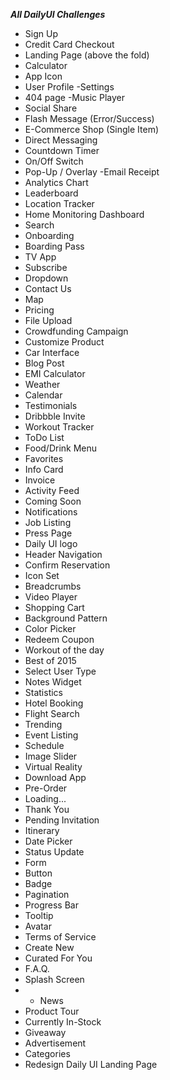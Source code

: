 ***All DailyUI Challenges***
- Sign Up
- Credit Card Checkout
- Landing Page (above the fold)
- Calculator
- App Icon
- User Profile
-Settings
- 404 page
-Music Player
- Social Share
- Flash Message (Error/Success)
- E-Commerce Shop (Single Item)
- Direct Messaging
- Countdown Timer
- On/Off Switch
- Pop-Up / Overlay
-Email Receipt
- Analytics Chart
- Leaderboard
- Location Tracker
- Home Monitoring Dashboard
- Search
- Onboarding
- Boarding Pass
- TV App
- Subscribe
- Dropdown
- Contact Us
- Map
- Pricing
- File Upload
- Crowdfunding Campaign
- Customize Product
- Car Interface
- Blog Post
- EMI Calculator
- Weather
- Calendar
- Testimonials
- Dribbble Invite
- Workout Tracker
- ToDo List
- Food/Drink Menu
- Favorites
- Info Card
- Invoice
- Activity Feed
- Coming Soon
- Notifications
- Job Listing
- Press Page
- Daily UI logo
- Header Navigation
- Confirm Reservation
- Icon Set
- Breadcrumbs
- Video Player
- Shopping Cart
- Background Pattern
- Color Picker
- Redeem Coupon
- Workout of the day
- Best of 2015
- Select User Type
- Notes Widget
- Statistics
- Hotel Booking
- Flight Search
- Trending
- Event Listing
- Schedule
- Image Slider
- Virtual Reality
- Download App
- Pre-Order
- Loading...
- Thank You
- Pending Invitation
- Itinerary
- Date Picker
- Status Update
- Form
- Button
- Badge
- Pagination
- Progress Bar
- Tooltip
- Avatar
- Terms of Service
- Create New
- Curated For You
- F.A.Q.
- Splash Screen
- - News
- Product Tour
- Currently In-Stock
- Giveaway
- Advertisement
- Categories
- Redesign Daily UI Landing Page